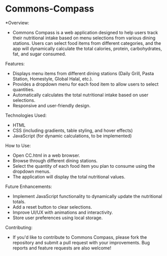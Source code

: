# Commons-Compass

*Overview:
  - Commons Compass is a web application designed to help users track their nutritional intake      based on menu selections from various dining stations. Users can select food items from         different categories, and the app will dynamically calculate the total calories, protein,       carbohydrates, fat, and sugar consumed.

Features:
  - Displays menu items from different dining stations (Daily Grill, Pasta Station, Homestyle,      Global Halal, etc.).
  - Provides a dropdown menu for each food item to allow users to select quantities.
  - Automatically calculates the total nutritional intake based on user selections.
  - Responsive and user-friendly design.

Technologies Used:
  - HTML
  - CSS (including gradients, table styling, and hover effects)
  - JavaScript (for dynamic calculations, to be implemented)

How to Use:
  - Open CC.html in a web browser.
  - Browse through different dining stations.
  - Select the quantity of each food item you plan to consume using the dropdown menus.
  - The application will display the total nutritional values.

Future Enhancements:
  - Implement JavaScript functionality to dynamically update the nutritional totals.
  - Add a reset button to clear selections.
  - Improve UI/UX with animations and interactivity.
  - Store user preferences using local storage.

Contributing:
  - If you'd like to contribute to Commons Compass, please fork the repository and submit a         pull request with your improvements. Bug reports and feature requests are also welcome!

